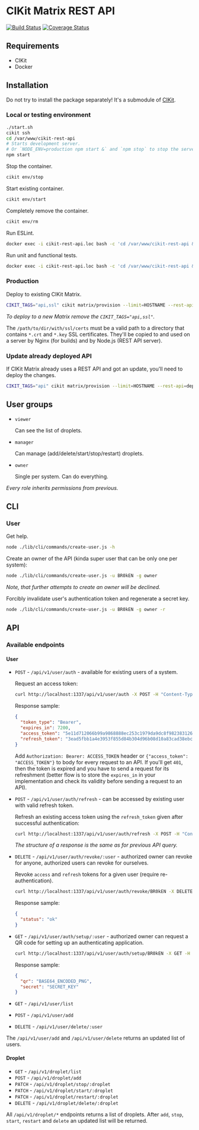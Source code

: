 # CIKit Matrix REST API

[![Build Status](https://travis-ci.org/BR0kEN-/cikit-rest-api.svg?branch=master)](https://travis-ci.org/BR0kEN-/cikit-rest-api)
[![Coverage Status](https://coveralls.io/repos/github/BR0kEN-/cikit-rest-api/badge.svg?branch=master)](https://coveralls.io/github/BR0kEN-/cikit-rest-api?branch=master)

## Requirements

- CIKit
- Docker

## Installation

Do not try to install the package separately! It's a submodule of [CIKit](https://github.com/BR0kEN-/cikit).

### Local or testing environment

```bash
./start.sh
cikit ssh
cd /var/www/cikit-rest-api
# Starts development server.
# Or `NODE_ENV=production npm start &` and `npm stop` to stop the server.
npm start
```

Stop the container.

```bash
cikit env/stop
```

Start existing container.

```bash
cikit env/start
```

Completely remove the container.

```bash
cikit env/rm
```

Run ESLint.

```bash
docker exec -i cikit-rest-api.loc bash -c 'cd /var/www/cikit-rest-api && npm run lint'
```

Run unit and functional tests.

```bash
docker exec -i cikit-rest-api.loc bash -c 'cd /var/www/cikit-rest-api && npm test'
```

### Production

Deploy to existing CIKit Matrix.

```bash
CIKIT_TAGS="api,ssl" cikit matrix/provision --limit=HOSTNAME --rest-api --ssl-src=/path/to/dir/with/ssl/crts
```

*To deploy to a new Matrix remove the `CIKIT_TAGS="api,ssl"`.*

The `/path/to/dir/with/ssl/certs` must be a valid path to a directory that contains `*.crt` and `*.key` SSL certificates. They'll be copied to and used on a server by Nginx (for builds) and by Node.js (REST API server).

### Update already deployed API

If CIKit Matrix already uses a REST API and got an update, you'll need to deploy the changes.

```bash
CIKIT_TAGS="api" cikit matrix/provision --limit=HOSTNAME --rest-api=deploy
```

## User groups

- `viewer`

  Can see the list of droplets.

- `manager`

  Can manage (add/delete/start/stop/restart) droplets.

- `owner`

  Single per system. Can do everything.

*Every role inherits permissions from previous.*

## CLI

### User

Get help.

```bash
node ./lib/cli/commands/create-user.js -h
```

Create an owner of the API (kinda super user that can be only one per system):

```bash
node ./lib/cli/commands/create-user.js -u BR0kEN -g owner
```

*Note, that further attempts to create an owner will be declined.*

Forcibly invalidate user's authentication token and regenerate a secret key.

```bash
node ./lib/cli/commands/create-user.js -u BR0kEN -g owner -r
```

## API

### Available endpoints

#### User

- `POST` - `/api/v1/user/auth` - available for existing users of a system.

  Request an access token:

  ```bash
  curl http://localhost:1337/api/v1/user/auth -X POST -H "Content-Type: application/json" -d '{"username": "BR0kEN", "code": "172459"}'
  ```

  Response sample:

  ```json
  {
    "token_type": "Bearer",
    "expires_in": 7200,
    "access_token": "5e11d712066b99a9868888ec253c1979da9dc8f9823831262139f235ab9d64c3",
    "refresh_token": "3ead5fbb1a4e3953f855d84b304d96b08d10a83cad38ebc544832f2125293f2b"
  }
  ```

  Add `Authorization: Bearer: ACCESS_TOKEN` header or `{"access_token": "ACCESS_TOKEN"}` to body for every request to an API. If you'll get `401`, then the token is expired and you have to send a request for its refreshment (better flow is to store the `expires_in` in your implementation and check its validity before sending a request to an API).

- `POST` - `/api/v1/user/auth/refresh` - can be accessed by existing user with valid refresh token.

  Refresh an existing access token using the `refresh_token` given after successful authentication:

  ```bash
  curl http://localhost:1337/api/v1/user/auth/refresh -X POST -H "Content-Type: application/json" -d '{"grant_type": "refresh_token", "refresh_token": "REFRESH_TOKEN"}'
  ```

  *The structure of a response is the same as for previous API query.*

- `DELETE` - `/api/v1/user/auth/revoke/:user` - authorized owner can revoke for anyone, authorized users can revoke for ourselves.

  Revoke `access` and `refresh` tokens for a given user (require re-authentication).

  ```bash
  curl http://localhost:1337/api/v1/user/auth/revoke/BR0kEN -X DELETE -H "Content-Type: application/json" -H "Authorization: Bearer REFRESH_TOKEN"
  ```

  Response sample:

  ```json
  {
    "status": "ok"
  }
  ```

- `GET` - `/api/v1/user/auth/setup/:user` - authorized owner can request a QR code for setting up an authenticating application.

  ```bash
  curl http://localhost:1337/api/v1/user/auth/setup/BR0kEN -X GET -H "Content-Type: application/json" -H "Authorization: Bearer ACCESS_TOKEN"
  ```

  Response sample:

  ```json
  {
    "qr": "BASE64_ENCODED_PNG",
    "secret": "SECRET_KEY"
  }
  ```

- `GET` - `/api/v1/user/list`
- `POST` - `/api/v1/user/add`
- `DELETE` - `/api/v1/user/delete/:user`

The `/api/v1/user/add` and `/api/v1/user/delete` returns an updated list of users.

#### Droplet

- `GET` - `/api/v1/droplet/list`
- `POST` - `/api/v1/droplet/add`
- `PATCH` - `/api/v1/droplet/stop/:droplet`
- `PATCH` - `/api/v1/droplet/start/:droplet`
- `PATCH` - `/api/v1/droplet/restart/:droplet`
- `DELETE` - `/api/v1/droplet/delete/:droplet`

All `/api/v1/droplet/*` endpoints returns a list of droplets. After `add`, `stop`, `start`, `restart` and `delete` an updated list will be returned.
